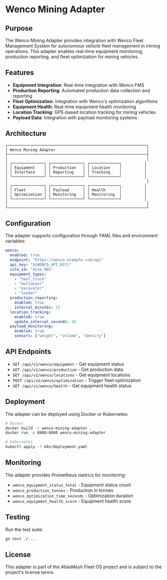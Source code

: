 # Wenco Mining Adapter

## Purpose
The Wenco Mining Adapter provides integration with Wenco Fleet Management System for autonomous vehicle fleet management in mining operations. This adapter enables real-time equipment monitoring, production reporting, and fleet optimization for mining vehicles.

## Features
- **Equipment Integration**: Real-time integration with Wenco FMS
- **Production Reporting**: Automated production data collection and reporting
- **Fleet Optimization**: Integration with Wenco's optimization algorithms
- **Equipment Health**: Real-time equipment health monitoring
- **Location Tracking**: GPS-based location tracking for mining vehicles
- **Payload Data**: Integration with payload monitoring systems

## Architecture
```
┌─────────────────────────────────────────────────────────────┐
│ Wenco Mining Adapter                                        │
├─────────────────────────────────────────────────────────────┤
│                                                             │
│ ┌──────────────┐ ┌──────────────┐ ┌─────────────┐          │
│ │ Equipment    │ │ Production   │ │ Location    │          │
│ │ Interface    │ │ Reporting    │ │ Tracking    │          │
│ └──────────────┘ └──────────────┘ └─────────────┘          │
│                                                             │
│ ┌──────────────┐ ┌──────────────┐ ┌─────────────┐          │
│ │ Fleet        │ │ Payload      │ │ Health      │          │
│ │ Optimization │ │ Monitoring   │ │ Monitoring  │          │
│ └──────────────┘ └──────────────┘ └─────────────┘          │
│                                                             │
└─────────────────────────────────────────────────────────────┘
```

## Configuration
The adapter supports configuration through YAML files and environment variables:

```yaml
wenco:
  enabled: true
  endpoint: "https://wenco.example.com/api"
  api_key: "${WENCO_API_KEY}"
  site_id: "mine_001"
  equipment_types:
    - "haul_truck"
    - "bulldozer"
    - "excavator"
    - "loader"
  production_reporting:
    enabled: true
    interval_minutes: 15
  location_tracking:
    enabled: true
    update_interval_seconds: 30
  payload_monitoring:
    enabled: true
    sensors: ["weight", "volume", "density"]
```

## API Endpoints
- `GET /api/v1/wenco/equipment` - Get equipment status
- `GET /api/v1/wenco/production` - Get production data
- `GET /api/v1/wenco/locations` - Get equipment locations
- `POST /api/v1/wenco/optimization` - Trigger fleet optimization
- `GET /api/v1/wenco/health` - Get equipment health status

## Deployment
The adapter can be deployed using Docker or Kubernetes:

```bash
# Docker
docker build -t wenco-mining-adapter .
docker run -p 8080:8080 wenco-mining-adapter

# Kubernetes
kubectl apply -f k8s/deployment.yaml
```

## Monitoring
The adapter provides Prometheus metrics for monitoring:
- `wenco_equipment_status_total` - Equipment status count
- `wenco_production_tonnes` - Production in tonnes
- `wenco_optimization_time_seconds` - Optimization duration
- `wenco_equipment_health_score` - Equipment health score

## Testing
Run the test suite:

```bash
go test ./...
```

## License
This adapter is part of the AtlasMesh Fleet OS project and is subject to the project's license terms.
